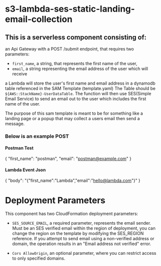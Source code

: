 # s3-lambda-ses-static-landing-email-collection


## This is a serverless component consisting of:

an Api Gateway with a POST /submit endpoint, that requires two parameters:
- `first_name`, a string, that represents the first name of the user, 
- `email`, a string representing the email address of the user which will receive

a Lambda will store the user's first name and email address in a dynamodb table referenced in the SAM Template (template.yaml) The Table should be `${AWS::StackName}-UserDataTable`. The function will then use SES(Simple Email Service)  to send an email out to the user which includes the first name of the user. 


The purpose of this sam template is meant to be for something like a landing page or a popup that may collect a users email then send a message. 

### Below is an example POST

#### Postman Test 

{
    "first_name": "postman",
    "email": "postman@example.com"
}




#### Lambda Event Json

{
    "body": "{\"first_name\":\"Lambda\",\"email\":\"hello@lambda.com\"}"
}

# Deployment Parameters
This component has two CloudFormation deployment parameters:

- `SES_SOURCE_EMAIL`, a required parameter, represents the email sender. Must be an SES verified email within the region of deployment, you can change the region on the template by modifying the SES_REGION reference. If you attempt to send email using a non-verified address or domain, the operation results in an "Email address not verified" error.

- `Cors AllowOrigin`, an optional parameter, where you can restrict access to only specified domains.
